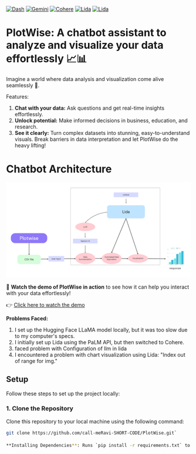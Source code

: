 [![Dash](https://img.shields.io/badge/Dash-%230075A9.svg?style=flat&logo=dash&logoColor=white)](https://plotly.com/dash/)
[![Gemini](https://img.shields.io/badge/Gemini-%23FFB100.svg?style=flat&logo=gemini&logoColor=white)](https://gemini.com/)
[![Cohere](https://img.shields.io/badge/Cohere-%2364D5B1.svg?style=flat&logo=cohere&logoColor=white)](https://cohere.ai/)
[![Lida](https://img.shields.io/badge/Lida-%23FFD700.svg?style=flat&logo=python&logoColor=white)](https://microsoft.github.io/lida/)
[![Lida](https://img.shields.io/badge/Lida-%23181717.svg?style=flat&logo=github&logoColor=white)](https://github.com/microsoft/lida)


# PlotWise: A chatbot assistant to analyze and visualize your data effortlessly 📈📊

Imagine a world where data analysis and visualization come alive seamlessly 🌟.

Features:
1) **Chat with your data:** Ask questions and get real-time insights effortlessly.
2) **Unlock potential:** Make informed decisions in business, education, and research.
3) **See it clearly:** Turn complex datasets into stunning, easy-to-understand visuals.
Break barriers in data interpretation and let PlotWise do the heavy lifting!


# Chatbot Architecture
![Inputs](architecture.png)



🎥 **Watch the demo of PlotWise in action** to see how it can help you interact with your data effortlessly!

👉 [Click here to watch the demo](https://drive.google.com/file/d/1TnhZmqlaYq7BXWTJyvr9edGDUXx3v22v/view?usp=sharing)

**Problems Faced:**

1) I set up the Hugging Face LLaMA model locally, but it was too slow due to my computer's specs.
2) I initially set up Lida using the PaLM API, but then switched to Cohere.
3) faced problem with Configuration of llm in lida
4) I encountered a problem with chart visualization using Lida: "Index out of range for img."


## Setup

Follow these steps to set up the project locally:

### 1. Clone the Repository

Clone this repository to your local machine using the following command:

```bash
git clone https://github.com/call-meRavi-SHORT-CODE/PlotWise.git`

**Installing Dependencies**: Runs `pip install -r requirements.txt` to install the necessary packages.

